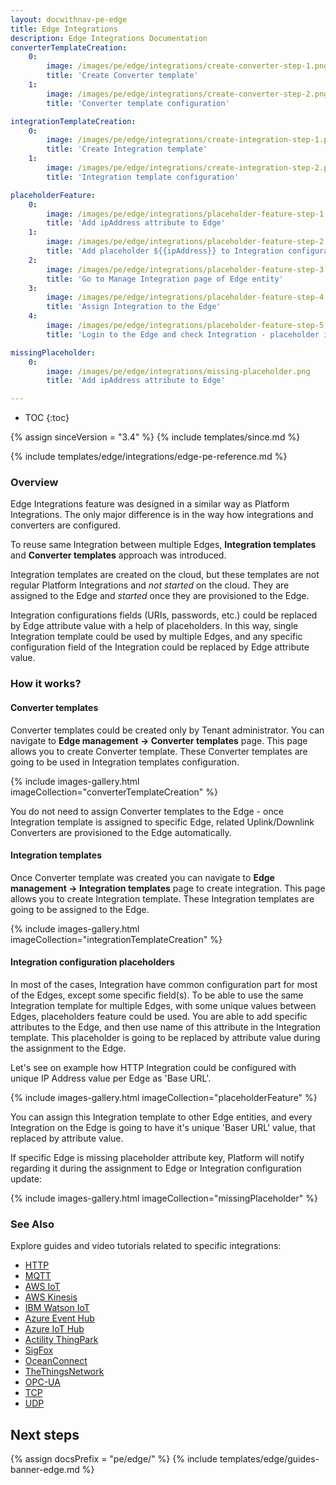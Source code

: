 ```yaml
---
layout: docwithnav-pe-edge
title: Edge Integrations
description: Edge Integrations Documentation
converterTemplateCreation:
    0:
        image: /images/pe/edge/integrations/create-converter-step-1.png
        title: 'Create Converter template'
    1:
        image: /images/pe/edge/integrations/create-converter-step-2.png
        title: 'Converter template configuration'

integrationTemplateCreation:
    0:
        image: /images/pe/edge/integrations/create-integration-step-1.png
        title: 'Create Integration template'
    1:
        image: /images/pe/edge/integrations/create-integration-step-2.png
        title: 'Integration template configuration'

placeholderFeature:
    0:
        image: /images/pe/edge/integrations/placeholder-feature-step-1.png
        title: 'Add ipAddress attribute to Edge'
    1:
        image: /images/pe/edge/integrations/placeholder-feature-step-2.png
        title: 'Add placeholder ${{ipAddress}} to Integration configuration'
    2:
        image: /images/pe/edge/integrations/placeholder-feature-step-3.png
        title: 'Go to Manage Integration page of Edge entity'
    3:
        image: /images/pe/edge/integrations/placeholder-feature-step-4.png
        title: 'Assign Integration to the Edge'
    4:
        image: /images/pe/edge/integrations/placeholder-feature-step-5.png
        title: 'Login to the Edge and check Integration - placeholder is going to be replaced by attribute value'

missingPlaceholder:
    0:
        image: /images/pe/edge/integrations/missing-placeholder.png
        title: 'Add ipAddress attribute to Edge'

---
```


* TOC
{:toc}

{% assign sinceVersion = "3.4" %}
{% include templates/since.md %}

{% include templates/edge/integrations/edge-pe-reference.md %}

### Overview

Edge Integrations feature was designed in a similar way as Platform Integrations. The only major difference is in the way how integrations and converters are configured. 

To reuse same Integration between multiple Edges, **Integration templates** and **Converter templates** approach was introduced. 

Integration templates are created on the cloud, but these templates are not regular Platform Integrations and *not started* on the cloud. 
They are assigned to the Edge and *started* once they are provisioned to the Edge.

Integration configurations fields (URIs, passwords, etc.) could be replaced by Edge attribute value with a help of placeholders. 
In this way, single Integration template could be used by multiple Edges, and any specific configuration field of the Integration could be replaced by Edge attribute value.

### How it works?

#### Converter templates

Converter templates could be created only by Tenant administrator. 
You can navigate to **Edge management -> Converter templates** page.
This page allows you to create Converter template. These Converter templates are going to be used in Integration templates configuration.

{% include images-gallery.html imageCollection="converterTemplateCreation" %}

You do not need to assign Converter templates to the Edge - once Integration template is assigned to specific Edge, related Uplink/Downlink Converters are provisioned to the Edge automatically.

#### Integration templates

Once Converter template was created you can navigate to **Edge management -> Integration templates** page to create integration.
This page allows you to create Integration template. These Integration templates are going to be assigned to the Edge.

{% include images-gallery.html imageCollection="integrationTemplateCreation" %}

#### Integration configuration placeholders

In most of the cases, Integration have common configuration part for most of the Edges, except some specific field(s).
To be able to use the same Integration template for multiple Edges, with some unique values between Edges, placeholders feature could be used.
You are able to add specific attributes to the Edge, and then use name of this attribute in the Integration template.
This placeholder is going to be replaced by attribute value during the assignment to the Edge.

Let's see on example how HTTP Integration could be configured with unique IP Address value per Edge as 'Base URL'.

{% include images-gallery.html imageCollection="placeholderFeature" %}

You can assign this Integration template to other Edge entities, and every Integration on the Edge is going to have it's unique 'Baser URL' value, that replaced by attribute value.

If specific Edge is missing placeholder attribute key, Platform will notify regarding it during the assignment to Edge or Integration configuration update:

{% include images-gallery.html imageCollection="missingPlaceholder" %}
 
### See Also

Explore guides and video tutorials related to specific integrations:

 - [HTTP](/docs/pe/edge/user-guide/integrations/http/)
 - [MQTT](/docs/pe/edge/user-guide/integrations/mqtt/)
 - [AWS IoT](/docs/pe/edge/user-guide/integrations/aws-iot/)
 - [AWS Kinesis](/docs/pe/edge/user-guide/integrations/aws-kinesis/)
 - [IBM Watson IoT](/docs/pe/edge/user-guide/integrations/ibm-watson-iot/)
 - [Azure Event Hub](/docs/pe/edge/user-guide/integrations/azure-event-hub/)
 - [Azure IoT Hub](/docs/pe/edge/user-guide/integrations/azure-iot-hub/)
 - [Actility ThingPark](/docs/pe/edge/user-guide/integrations/thingpark/)
 - [SigFox](/docs/pe/edge/user-guide/integrations/sigfox/)
 - [OceanConnect](/docs/pe/edge/user-guide/integrations/ocean-connect/)
 - [TheThingsNetwork](/docs/pe/edge/user-guide/integrations/ttn/)
 - [OPC-UA](/docs/pe/edge/user-guide/integrations/opc-ua/)
 - [TCP](/docs/pe/edge/user-guide/integrations/tcp/)
 - [UDP](/docs/pe/edge/user-guide/integrations/udp/)
 

## Next steps

{% assign docsPrefix = "pe/edge/" %}
{% include templates/edge/guides-banner-edge.md %}




